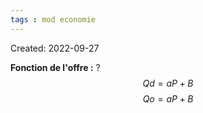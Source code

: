 ```yaml
---
tags : mod economie
---
```

Created: 2022-09-27

**Fonction de l'offre :** 
?
$$Qd= aP+B$$
$$Qo= aP+B$$
<!--SR:!2023-05-18,100,250-->